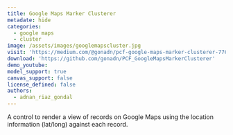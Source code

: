 ```yaml
---
title: Google Maps Marker Clusterer
metadate: hide
categories:
  - google maps
  - cluster
image: /assets/images/googlemapscluster.jpg
visit: 'https://medium.com/@gonadn/pcf-google-maps-marker-clusterer-776844858b0'
download: 'https://github.com/gonadn/PCF_GoogleMapsMarkerClusterer'
demo_youtube:
model_support: true
canvas_support: false
license_defined: false
authors:
  - adnan_riaz_gondal
---
```

A control to render a view of records on Google Maps using the location information (lat/long) against each record.
